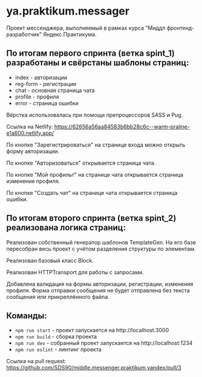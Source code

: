 # ya.praktikum.messager

Проект мессенджера, выполняемый в рамках курса "Миддл фронтенд-разработчик" Яндекс.Практикума.

## По итогам первого спринта (ветка spint_1) разработаны и свёрстаны шаблоны страниц:

- index - авторизации
- reg-form - регистрации
- chat - основная страница чата
- profile - профиля
- error - страница ошибки

Вёрстка использовалась при помощи препроцессоров SASS и Pug.

Ссылка на Netlify: https://62656a56aa84583b6bb28c6c--warm-praline-e1a600.netlify.app/

По кнопке "Зарегистрироваться" на странице входа можно открыть форму авторизации.

По кнопке "Авторизоваться" открывается страница чата.

По кнопке "Мой профильт" на странице чата открывается страница изменения профиля.

По кнопке "Создать чат" на странице чата открывается страница ошибки.

## По итогам второго спринта (ветка spint_2) реализована логика страниц:

Реализован собственный генератор шаблонов TemplateGen. На его базе пересобран весь проект с учётом разделения структуры по элементам.

Реализован базовый класс Block.

Реализован HTTPTransport для работы с запросами.

Добавлена валидация на формы авторизации, регистрации, изменения профиля. Форма отправки сообщения не будет отправлена без текста сообщения или прикреплённого файла.

## Команды:
- `npm run start` - проект запускается на http://localhost:3000
- `npm run build` - сборка проекта
- `npm run dev` - собранный проект запускается на http://localhost:1234
- `npm run eslint` - линтинг проекта


Ссылка на pull request: https://github.com/SDS90/middle.messenger.praktikum.yandex/pull/3